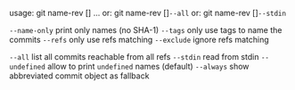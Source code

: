 usage: git name-rev [<options>] <commit>...
   or: git name-rev [<options>]`--all`
   or: git name-rev [<options>]`--stdin`

   `--name-only`           print only names (no SHA-1)
   `--tags`                only use tags to name the commits
   `--refs` <pattern>      only use refs matching <pattern>
   `--exclude` <pattern>   ignore refs matching <pattern>

   `--all`                 list all commits reachable from all refs
   `--stdin`               read from stdin
   `--undefined`           allow to print `undefined` names (default)
   `--always`              show abbreviated commit object as fallback

